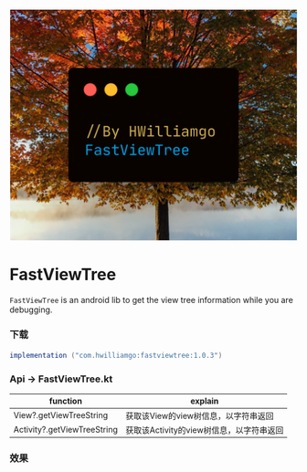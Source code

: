 ![carbon](README.assets/carbon.png)

# FastViewTree

`FastViewTree` is an android lib to get the view tree information while you are debugging.



### 下载

``` groovy
implementation ("com.hwilliamgo:fastviewtree:1.0.3")
```



### Api -> FastViewTree.kt

| function                    | explain                |
| --------------------------- | ---------------------- |
| View?.getViewTreeString     | 获取该View的view树信息，以字符串返回 |
| Activity?.getViewTreeString | 获取该Activity的view树信息，以字符串返回 |



### 效果

